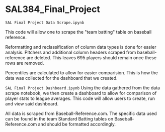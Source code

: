 # SAL384_Final_Project
 
`SAL Final Project Data Scrape.ipynb`

This code will allow one to scrape the "team batting" table on baseball reference. 

Reformatting and reclassification of column data types is done for easier analysis. PItchers and additional column headers scraped from baseball-reference are deleted. This leaves 695 players should remain once these rows are removed.

Percentiles are calculated to allow for easier comparision. This is how the data was collected for the dashboard that we created.

`SAL Final Project Dashboard.ipynb`
Using the data gathered from the data scrape notebook, we then create a dashboard to allow for comparison of player stats to league averages. 
This code will allow users to create, run and view said dashboard.

All data is scraped from Baseball-Reference.com. The specific data used can be found in the team Standard Batting tables on Baseball-Reference.com and should be formatted accordingly.  


